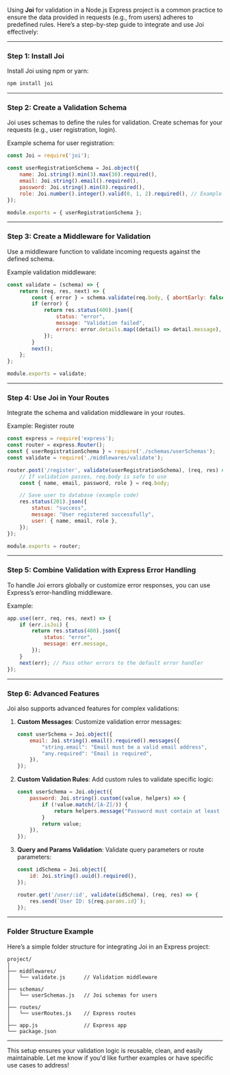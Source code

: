 Using **Joi** for validation in a Node.js Express project is a common practice to ensure the data provided in requests (e.g., from users) adheres to predefined rules. Here’s a step-by-step guide to integrate and use Joi effectively:

---

### Step 1: Install Joi
Install Joi using npm or yarn:

```bash
npm install joi
```

---

### Step 2: Create a Validation Schema
Joi uses schemas to define the rules for validation. Create schemas for your requests (e.g., user registration, login).

Example schema for user registration:

```javascript
const Joi = require('joi');

const userRegistrationSchema = Joi.object({
    name: Joi.string().min(3).max(30).required(),
    email: Joi.string().email().required(),
    password: Joi.string().min(8).required(),
    role: Joi.number().integer().valid(0, 1, 2).required(), // Example: 0=User, 1=Admin, 2=Moderator
});

module.exports = { userRegistrationSchema };
```

---

### Step 3: Create a Middleware for Validation
Use a middleware function to validate incoming requests against the defined schema.

Example validation middleware:

```javascript
const validate = (schema) => {
    return (req, res, next) => {
        const { error } = schema.validate(req.body, { abortEarly: false }); // Validate body
        if (error) {
            return res.status(400).json({
                status: "error",
                message: "Validation failed",
                errors: error.details.map((detail) => detail.message),
            });
        }
        next();
    };
};

module.exports = validate;
```

---

### Step 4: Use Joi in Your Routes
Integrate the schema and validation middleware in your routes.

Example: Register route

```javascript
const express = require('express');
const router = express.Router();
const { userRegistrationSchema } = require('./schemas/userSchemas');
const validate = require('./middlewares/validate');

router.post('/register', validate(userRegistrationSchema), (req, res) => {
    // If validation passes, req.body is safe to use
    const { name, email, password, role } = req.body;

    // Save user to database (example code)
    res.status(201).json({
        status: "success",
        message: "User registered successfully",
        user: { name, email, role },
    });
});

module.exports = router;
```

---

### Step 5: Combine Validation with Express Error Handling
To handle Joi errors globally or customize error responses, you can use Express’s error-handling middleware.

Example:

```javascript
app.use((err, req, res, next) => {
    if (err.isJoi) {
        return res.status(400).json({
            status: "error",
            message: err.message,
        });
    }
    next(err); // Pass other errors to the default error handler
});
```

---

### Step 6: Advanced Features
Joi also supports advanced features for complex validations:

1. **Custom Messages**:
   Customize validation error messages:

   ```javascript
   const userSchema = Joi.object({
       email: Joi.string().email().required().messages({
           "string.email": "Email must be a valid email address",
           "any.required": "Email is required",
       }),
   });
   ```

2. **Custom Validation Rules**:
   Add custom rules to validate specific logic:

   ```javascript
   const userSchema = Joi.object({
       password: Joi.string().custom((value, helpers) => {
           if (!value.match(/[A-Z]/)) {
               return helpers.message("Password must contain at least one uppercase letter");
           }
           return value;
       }),
   });
   ```

3. **Query and Params Validation**:
   Validate query parameters or route parameters:

   ```javascript
   const idSchema = Joi.object({
       id: Joi.string().uuid().required(),
   });

   router.get('/user/:id', validate(idSchema), (req, res) => {
       res.send(`User ID: ${req.params.id}`);
   });
   ```

---

### Folder Structure Example
Here’s a simple folder structure for integrating Joi in an Express project:

```
project/
│
├── middlewares/
│   └── validate.js      // Validation middleware
│
├── schemas/
│   └── userSchemas.js   // Joi schemas for users
│
├── routes/
│   └── userRoutes.js    // Express routes
│
├── app.js               // Express app
└── package.json
```

---

This setup ensures your validation logic is reusable, clean, and easily maintainable. Let me know if you'd like further examples or have specific use cases to address!